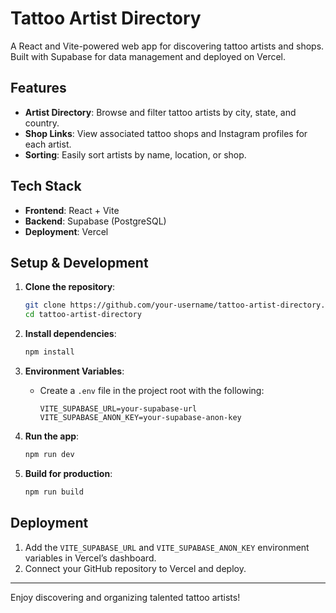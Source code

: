 # Tattoo Artist Directory

A React and Vite-powered web app for discovering tattoo artists and shops. Built with Supabase for data management and deployed on Vercel.

## Features

- **Artist Directory**: Browse and filter tattoo artists by city, state, and country.
- **Shop Links**: View associated tattoo shops and Instagram profiles for each artist.
- **Sorting**: Easily sort artists by name, location, or shop.

## Tech Stack

- **Frontend**: React + Vite
- **Backend**: Supabase (PostgreSQL)
- **Deployment**: Vercel

## Setup & Development

1. **Clone the repository**:

   ```bash
   git clone https://github.com/your-username/tattoo-artist-directory.git
   cd tattoo-artist-directory
   ```

2. **Install dependencies**:

   ```bash
   npm install
   ```

3. **Environment Variables**:

   - Create a `.env` file in the project root with the following:
     ```plaintext
     VITE_SUPABASE_URL=your-supabase-url
     VITE_SUPABASE_ANON_KEY=your-supabase-anon-key
     ```

4. **Run the app**:

   ```bash
   npm run dev
   ```

5. **Build for production**:
   ```bash
   npm run build
   ```

## Deployment

1. Add the `VITE_SUPABASE_URL` and `VITE_SUPABASE_ANON_KEY` environment variables in Vercel’s dashboard.
2. Connect your GitHub repository to Vercel and deploy.

---

Enjoy discovering and organizing talented tattoo artists!
